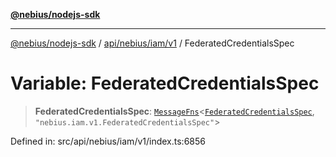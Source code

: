 [**@nebius/nodejs-sdk**](../../../../../README.md)

***

[@nebius/nodejs-sdk](../../../../../README.md) / [api/nebius/iam/v1](../README.md) / FederatedCredentialsSpec

# Variable: FederatedCredentialsSpec

> **FederatedCredentialsSpec**: [`MessageFns`](../../../../../runtime/protos/core/interfaces/MessageFns.md)\<[`FederatedCredentialsSpec`](../interfaces/FederatedCredentialsSpec.md), `"nebius.iam.v1.FederatedCredentialsSpec"`\>

Defined in: src/api/nebius/iam/v1/index.ts:6856
